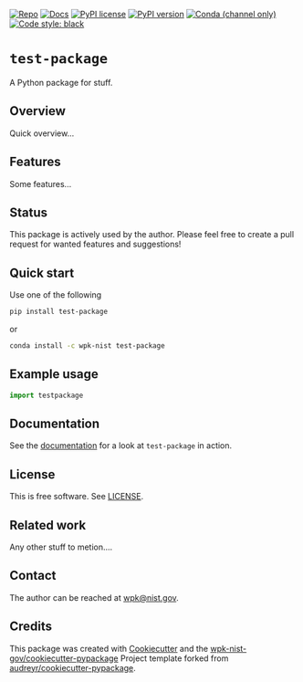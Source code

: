 [![Repo][repo-badge]][repo-link]
[![Docs][docs-badge]][docs-link]
[![PyPI license][license-badge]][license-link]
[![PyPI version][pypi-badge]][pypi-link]
[![Conda (channel only)][conda-badge]][conda-link]
[![Code style: black][black-badge]][black-link]


[black-badge]: https://img.shields.io/badge/code%20style-black-000000.svg
[black-link]: https://github.com/ambv/black
[pypi-badge]: https://img.shields.io/pypi/v/test-package
<!-- [pypi-badge]: https://badge.fury.io/py/test-package -->
[pypi-link]: https://pypi.org/project/test-package
[docs-badge]: https://img.shields.io/badge/docs-sphinx-informational
[docs-link]: https://pages.nist.gov/test-package/
[repo-badge]: https://img.shields.io/badge/--181717?logo=github&logoColor=ffffff
[repo-link]: https://github.com/wpk-nist-gov/test-package
[conda-badge]: https://img.shields.io/conda/v/wpk-nist/test-package
[conda-link]: https://anaconda.org/wpk-nist/test-package
<!-- Use total link so works from anywhere -->
[license-badge]: https://img.shields.io/pypi/l/cmomy?color=informational
[license-link]: https://github.com/wpk-nist-gov/test-package/blob/master/LICENSE
<!-- For more badges, see https://shields.io/category/other and https://naereen.github.io/badges/ -->

[numpy]: https://numpy.org
[Numba]: https://numba.pydata.org/
[xarray]: https://docs.xarray.dev/en/stable/


# `test-package`

A Python package for stuff.


## Overview

Quick overview...


## Features

Some features...


## Status

This package is actively used by the author.  Please feel free to create a pull request for wanted features and suggestions!


## Quick start

Use one of the following

``` bash
pip install test-package
```

or

``` bash
conda install -c wpk-nist test-package
```

## Example usage

```python
import testpackage

```


<!-- end-docs -->

## Documentation

See the [documentation][docs-link] for a look at `test-package` in action.

## License

This is free software.  See [LICENSE][license-link].

## Related work

Any other stuff to metion....

## Contact

The author can be reached at wpk@nist.gov.

## Credits

This package was created with
[Cookiecutter](https://github.com/audreyr/cookiecutter) and the
[wpk-nist-gov/cookiecutter-pypackage](https://github.com/wpk-nist-gov/cookiecutter-pypackage)
Project template forked from
[audreyr/cookiecutter-pypackage](https://github.com/audreyr/cookiecutter-pypackage).
